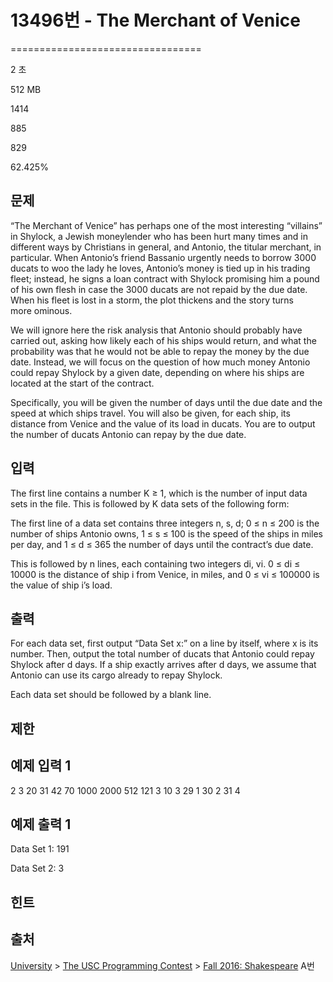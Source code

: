 # 13496번 - The Merchant of Venice


=================================

2 초

512 MB

1414

885

829

62.425%

문제
--

“The Merchant of Venice” has perhaps one of the most interesting “villains” in Shylock, a Jewish moneylender who has been hurt many times and in different ways by Christians in general, and Antonio, the titular merchant, in particular. When Antonio’s friend Bassanio urgently needs to borrow 3000 ducats to woo the lady he loves, Antonio’s money is tied up in his trading fleet; instead, he signs a loan contract with Shylock promising him a pound of his own flesh in case the 3000 ducats are not repaid by the due date. When his fleet is lost in a storm, the plot thickens and the story turns more ominous.

We will ignore here the risk analysis that Antonio should probably have carried out, asking how likely each of his ships would return, and what the probability was that he would not be able to repay the money by the due date. Instead, we will focus on the question of how much money Antonio could repay Shylock by a given date, depending on where his ships are located at the start of the contract.

Specifically, you will be given the number of days until the due date and the speed at which ships travel. You will also be given, for each ship, its distance from Venice and the value of its load in ducats. You are to output the number of ducats Antonio can repay by the due date.

입력
--

The first line contains a number K ≥ 1, which is the number of input data sets in the file. This is followed by K data sets of the following form:

The first line of a data set contains three integers n, s, d; 0 ≤ n ≤ 200 is the number of ships Antonio owns, 1 ≤ s ≤ 100 is the speed of the ships in miles per day, and 1 ≤ d ≤ 365 the number of days until the contract’s due date.

This is followed by n lines, each containing two integers di, vi. 0 ≤ di ≤ 10000 is the distance of ship i from Venice, in miles, and 0 ≤ vi ≤ 100000 is the value of ship i’s load.

출력
--

For each data set, first output “Data Set x:” on a line by itself, where x is its number. Then, output the total number of ducats that Antonio could repay Shylock after d days. If a ship exactly arrives after d days, we assume that Antonio can use its cargo already to repay Shylock.

Each data set should be followed by a blank line.

제한
--

예제 입력 1
-------

2
3 20 31
42 70
1000 2000
512 121
3 10 3
29 1
30 2
31 4

예제 출력 1
-------

Data Set 1:
191

Data Set 2:
3

힌트
--

출처
--

[University](/category/5) > [The USC Programming Contest](/category/91) > [Fall 2016: Shakespeare](/category/detail/1539) A번